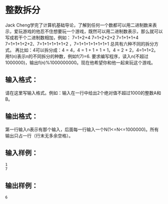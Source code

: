 #   整数拆分 
Jack  Cheng学完了计算机基础导论，了解到任何一个数都可以用二进制数来表示，爱玩游戏的他忍不住想要玩一个游戏，既然可以用二进制数表示，那么就可以写成若干个二进制数相加，例如： 7=1+2+4 7=1+2+2+2 7=1+1+1+4 7=1+1+1+2+2、7=1+1+1+1+1+2 ，7=1+1+1+1+1+1+1  总共有六种不同的拆分方式。 再比如：4可以拆分成：4 = 4，4 = 1 + 1 + 1 + 1，4 = 2 + 2，4=1+1+2。 用f(n)表示n的不同拆分的种数，例如f(7)=6.  要求编写程序，读入n(不超过1000000)，输出f(n)%1000000000。现在他希望你和他一起来玩这个游戏。  
## 输入格式：

请在这里写输入格式。例如：输入在一行中给出2个绝对值不超过1000的整数A和B。  

## 输出格式：

第一行输入n表示有那个输入，后面每一行输入一个N(1<=N<=1000000)。所有输出只占一行（行末无多余空格）。  
## 输入样例：
```
1
7
```
## 输出样例：
```
6
```

